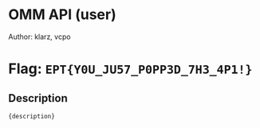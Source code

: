 # OMM API (user)
Author: klarz, vcpo

# Flag: `EPT{Y0U_JU57_P0PP3D_7H3_4P1!}`
## Description
```
{description}
```

